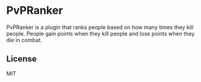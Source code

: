 # PvPRanker

PvPRanker is a plugin that ranks people based on how many times they kill people. People gain points when they kill people and lose points when they die in combat.

## License
MIT
